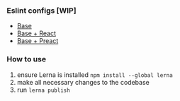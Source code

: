 ### Eslint configs [WIP]
+ [Base](js/eslint/eslint-config-criography-base)    
+ [Base + React](js/eslint/eslint-config-criography-react)    
+ [Base + Preact](js/eslint/eslint-config-criography-preact)  



### How to use
1. ensure Lerna is installed `npm install --global lerna`
1. make all necessary changes to the codebase
2. run `lerna publish`  

